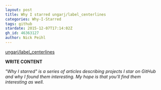 ```yaml
---
layout: post
title: Why I starred ungarj/label_centerlines
categories: Why-I-Starred
tags: github
stardate: 2015-12-07T17:14:02Z
gh_id: 46363127
author: Nick Peihl
---
```


[ungarj/label_centerlines](https://github.com/ungarj/label_centerlines)

**WRITE CONTENT**

*"Why I starred" is a series of articles describing projects I star on GitHub and why I found them interesting. My hope is that you'll find them interesting as well.*

